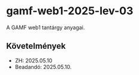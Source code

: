 # gamf-web1-2025-lev-03
A GAMF web1 tantárgy anyagai.


## Követelmények
- ZH: 2025.05.10
- Beadandó: 2025.05.10.